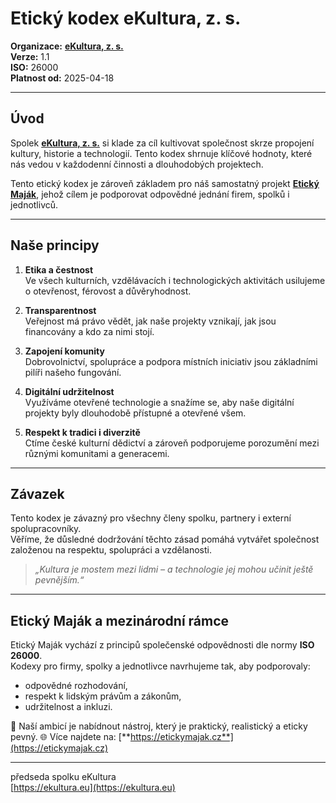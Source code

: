 # Etický kodex eKultura, z. s.
<!--kodexy/eticky-kodex-ekultura.md-->

**Organizace:** [**eKultura, z. s.**](https://ekultura.eu)  
**Verze:** 1.1  
**ISO:** 26000  
**Platnost od:** 2025-04-18  

---

## Úvod

Spolek [**eKultura, z. s.**](https://ekultura.eu) si klade za cíl kultivovat společnost skrze propojení kultury, historie a technologií. Tento kodex shrnuje klíčové hodnoty, které nás vedou v každodenní činnosti a dlouhodobých projektech.

Tento etický kodex je zároveň základem pro náš samostatný projekt [**Etický Maják**](https://etickymajak.cz), jehož cílem je podporovat odpovědné jednání firem, spolků i jednotlivců.

---

## Naše principy

1. **Etika a čestnost**  
   Ve všech kulturních, vzdělávacích i technologických aktivitách usilujeme o otevřenost, férovost a důvěryhodnost.

2. **Transparentnost**  
   Veřejnost má právo vědět, jak naše projekty vznikají, jak jsou financovány a kdo za nimi stojí.

3. **Zapojení komunity**  
   Dobrovolnictví, spolupráce a podpora místních iniciativ jsou základními pilíři našeho fungování.

4. **Digitální udržitelnost**  
   Využíváme otevřené technologie a snažíme se, aby naše digitální projekty byly dlouhodobě přístupné a otevřené všem.

5. **Respekt k tradici i diverzitě**  
   Ctíme české kulturní dědictví a zároveň podporujeme porozumění mezi různými komunitami a generacemi.

---

## Závazek

Tento kodex je závazný pro všechny členy spolku, partnery i externí spolupracovníky.  
Věříme, že důsledné dodržování těchto zásad pomáhá vytvářet společnost založenou na respektu, spolupráci a vzdělanosti.

> *„Kultura je mostem mezi lidmi – a technologie jej mohou učinit ještě pevnějším.“*

---

## Etický Maják a mezinárodní rámce

Etický Maják vychází z principů společenské odpovědnosti dle normy **ISO 26000**.  
Kodexy pro firmy, spolky a jednotlivce navrhujeme tak, aby podporovaly:
- odpovědné rozhodování,
- respekt k lidským právům a zákonům,
- udržitelnost a inkluzi.

🎯 Naší ambicí je nabídnout nástroj, který je praktický, realistický a eticky pevný.
🌐 Více najdete na: [**https://etickymajak.cz**](https://etickymajak.cz)

---

předseda spolku eKultura  
[https://ekultura.eu](https://ekultura.eu)
